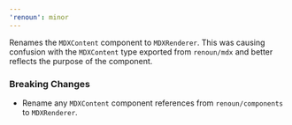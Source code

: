 ```yaml
---
'renoun': minor
---
```


Renames the `MDXContent` component to `MDXRenderer`. This was causing confusion with the `MDXContent` type exported from `renoun/mdx` and better reflects the purpose of the component.

### Breaking Changes

- Rename any `MDXContent` component references from `renoun/components` to `MDXRenderer`.
